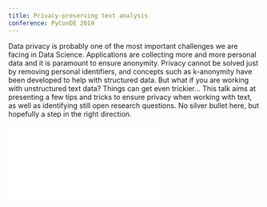 ```yaml
---
title: Privacy-preserving text analysis
conference: PyConDE 2019
---
```

Data privacy is probably one of the most important challenges we are facing in Data Science. 
Applications are collecting more and more personal data and it is paramount to ensure anonymity. 
Privacy cannot be solved just by removing personal identifiers, and concepts such as k-anonymity have been developed 
to help with structured data. But what if you are working with unstructured text data? Things can get even trickier... 
This talk aims at presenting a few tips and tricks to ensure privacy when working with text, as well as identifying still 
open research questions. No silver bullet here, but hopefully a step in the right direction.

<div class="iframe-wrapper">
<iframe 
    title="PyConDE slides" frameborder="0" 
    src="//sdg.jlbl.net/slides/text_privacy/presentation.html">
</iframe>
</div>